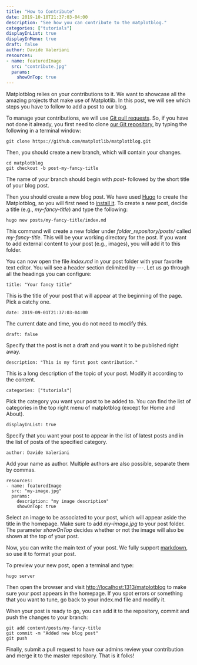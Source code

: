 ```yaml
---
title: "How to Contribute"
date: 2019-10-10T21:37:03-04:00
description: "See how you can contribute to the matplotblog."
categories: ["tutorials"]
displayInList: true
displayInMenu: true
draft: false
author: Davide Valeriani
resources:
- name: featuredImage
  src: "contribute.jpg"
  params:
    showOnTop: true
---
```


Matplotblog relies on your contributions to it. We want to showcase all the amazing projects that make use of Matplotlib. In this post, we will see which steps you have to follow to add a post to our blog.

To manage your contributions, we will use [Git pull requests](https://yangsu.github.io/pull-request-tutorial/). So, if you have not done it already, you first need to clone [our Git repository](https://github.com/matplotlib/matplotblog), by typing the following in a terminal window:
```
git clone https://github.com/matplotlib/matplotblog.git
```

Then, you should create a new branch, which will contain your changes.

```
cd matplotblog
git checkout -b post-my-fancy-title
```
The name of your branch should begin with *post-* followed by the short title of your blog post.

Then you should create a new blog post. We have used [Hugo](https://gohugo.io/) to create the Matplotblog, so you will first need to [install it](https://gohugo.io/getting-started/quick-start/#step-1-install-hugo). To create a new post, decide a title (e.g., *my-fancy-title*) and type the following:
```
hugo new posts/my-fancy-title/index.md
```

This command will create a new folder under *folder_repository/posts/* called *my-fancy-title*. This will be your working directory for the post. If you want to add external content to your post (e.g., images), you will add it to this folder.

You can now open the file *index.md* in your post folder with your favorite text editor. You will see a header section delimited by ---. Let us go through all the headings you can configure:
```
title: "Your fancy title"
```
This is the title of your post that will appear at the beginning of the page. Pick a catchy one.
```
date: 2019-09-01T21:37:03-04:00
```
The current date and time, you do not need to modify this.
```
draft: false
```
Specify that the post is not a draft and you want it to be published right away.
```
description: "This is my first post contribution."
```
This is a long description of the topic of your post. Modify it according to the content.
```
categories: ["tutorials"]
```
Pick the category you want your post to be added to. You can find the list of categories in the top right menu of matplotblog (except for Home and About).
```
displayInList: true
```
Specify that you want your post to appear in the list of latest posts and in the list of posts of the specified category.
```
author: Davide Valeriani
```
Add your name as author. Multiple authors are also possible, separate them by commas.
```
resources:
- name: featuredImage
  src: "my-image.jpg"
  params:
    description: "my image description"
    showOnTop: true
```
Select an image to be associated to your post, which will appear aside the title in the homepage. Make sure to add *my-image.jpg* to your post folder. The parameter *showOnTop* decides whether or not the image will also be shown at the top of your post.

Now, you can write the main text of your post. We fully support [markdown](https://markdown-guide.readthedocs.io/en/latest/basics.html), so use it to format your post.

To preview your new post, open a terminal and type:
```
hugo server
```
Then open the browser and visit [http://localhost:1313/matplotblog](http://localhost:1313/matplotblog) to make sure your post appears in the homepage. If you spot errors or something that you want to tune, go back to your index.md file and modify it.

When your post is ready to go, you can add it to the repository, commit and push the changes to your branch:
```
git add content/posts/my-fancy-title
git commit -m "Added new blog post"
git push
```

Finally, submit a pull request to have our admins review your contribution and merge it to the master repository. That is it folks!
